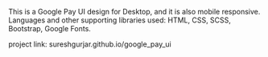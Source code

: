 This is a Google Pay UI design for Desktop, and it is also mobile responsive.
Languages and other supporting libraries used: HTML, CSS, SCSS, Bootstrap, Google Fonts. 

project link: sureshgurjar.github.io/google_pay_ui